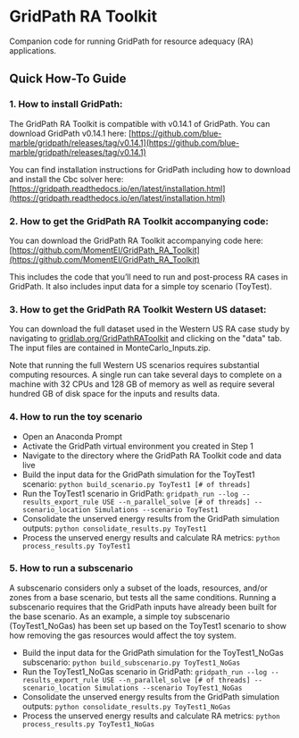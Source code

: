 # GridPath RA Toolkit
Companion code for running GridPath for resource adequacy (RA) applications.

## Quick How-To Guide

### 1. How to install GridPath:
The GridPath RA Toolkit is compatible with v0.14.1 of GridPath. You can download GridPath v0.14.1 here: 
[https://github.com/blue-marble/gridpath/releases/tag/v0.14.1](https://github.com/blue-marble/gridpath/releases/tag/v0.14.1)

You can find installation instructions for GridPath including how to download and install the Cbc solver here:
[https://gridpath.readthedocs.io/en/latest/installation.html](https://gridpath.readthedocs.io/en/latest/installation.html)

### 2. How to get the GridPath RA Toolkit accompanying code:
You can download the GridPath RA Toolkit accompanying code here: [https://github.com/MomentEI/GridPath_RA_Toolkit](https://github.com/MomentEI/GridPath_RA_Toolkit)

This includes the code that you’ll need to run and post-process RA cases in GridPath. It also includes input data for a simple toy scenario (ToyTest).

### 3. How to get the GridPath RA Toolkit Western US dataset:
You can download the full dataset used in the Western US RA case study by navigating to [gridlab.org/GridPathRAToolkit](gridlab.org/GridPathRAToolkit) and clicking on the "data" tab. The input files are contained in MonteCarlo_Inputs.zip.

Note that running the full Western US scenarios requires substantial computing resources. A single run can take several days to complete on a machine with 32 CPUs and 128 GB of memory as well as require several hundred GB of disk space for the inputs and results data.

### 4. How to run the toy scenario
- Open an Anaconda Prompt
- Activate the GridPath virtual environment you created in Step 1
- Navigate to the directory where the GridPath RA Toolkit code and data live
- Build the input data for the GridPath simulation for the ToyTest1 scenario: `python build_scenario.py ToyTest1 [# of threads]`
- Run the ToyTest1 scenario in GridPath: `gridpath_run --log --results_export_rule USE --n_parallel_solve [# of threads] --scenario_location Simulations --scenario ToyTest1`
- Consolidate the unserved energy results from the GridPath simulation outputs: `python consolidate_results.py ToyTest1`
- Process the unserved energy results and calculate RA metrics: `python process_results.py ToyTest1`

### 5. How to run a subscenario
A subscenario considers only a subset of the loads, resources, and/or zones from a base scenario, but tests all the same conditions. Running a subscenario requires that the GridPath inputs have already been built for the base scenario. As an example, a simple toy subscenario (ToyTest1_NoGas) has been set up based on the ToyTest1 scenario to show how removing the gas resources would affect the toy system.  

- Build the input data for the GridPath simulation for the ToyTest1_NoGas subscenario: `python build_subscenario.py ToyTest1_NoGas`
- Run the ToyTest1_NoGas scenario in GridPath: `gridpath_run --log --results_export_rule USE --n_parallel_solve [# of threads] --scenario_location Simulations --scenario ToyTest1_NoGas`
- Consolidate the unserved energy results from the GridPath simulation outputs: `python consolidate_results.py ToyTest1_NoGas`
- Process the unserved energy results and calculate RA metrics: `python process_results.py ToyTest1_NoGas`
